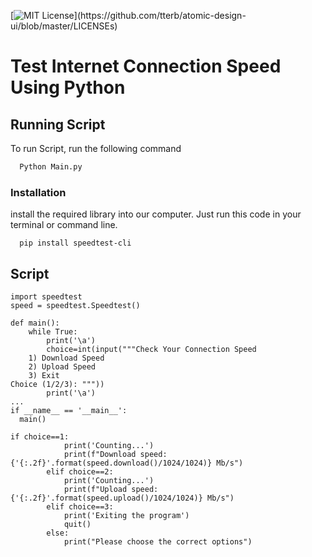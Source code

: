 [![MIT License](https://img.shields.io/apm/l/atomic-design-ui.svg?)](https://github.com/tterb/atomic-design-ui/blob/master/LICENSEs)


# Test Internet Connection Speed Using Python


## Running Script

To run Script, run the following command

```bash
  Python Main.py
```


### Installation
install the required library into our computer. Just run this code in your terminal or command line.

```
  pip install speedtest-cli
```
 ## Script   

```
import speedtest
speed = speedtest.Speedtest()
```

```
def main():
    while True:
        print('\a')
        choice=int(input("""Check Your Connection Speed
    1) Download Speed
    2) Upload Speed
    3) Exit
Choice (1/2/3): """))
        print('\a')
...
if __name__ == '__main__':
  main()
  ```

```
if choice==1:
            print('Counting...')
            print(f"Download speed: {'{:.2f}'.format(speed.download()/1024/1024)} Mb/s")
        elif choice==2:
            print('Counting...')
            print(f"Upload speed: {'{:.2f}'.format(speed.upload()/1024/1024)} Mb/s")
        elif choice==3:
            print('Exiting the program')
            quit()
        else:
            print("Please choose the correct options")
```



